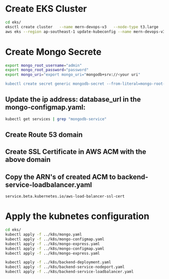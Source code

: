# Create EKS Cluster
```bash
cd eks/
eksctl create cluster   --name mern-devops-v3   --node-type t3.large   --nodes 1   --nodes-min 1   --nodes-max 1   --region ap-southeast-1
aws eks --region ap-southeast-1 update-kubeconfig --name mern-devops-v3
```
# Create Mongo Secrete
``` bash
export mongo_root_username="admin"
export mongo_root_password="password"
export mongo_uri="export mongo_uri="mongodb+srv://<your uri"

kubectl create secret generic mongodb-secret --from-literal=mongo-root-username=$mongo_root_username --from-literal=mongo-root-password=$mongo_root_password --from-literal=mongo-uri=$mongo_uri

```

## Update the ip address: database_url in the mongo-configmap.yaml:
``` bash
kubectl get services | grep "mongodb-service"
```

## Create Route 53 domain
## Create SSL Certificate in AWS ACM with the above domain

## Copy the ARN's of created ACM to backend-service-loadbalancer.yaml
```
service.beta.kubernetes.io/aws-load-balancer-ssl-cert
```

# Apply the kubnetes configuration
``` bash
cd eks/
kubectl apply -f ../k8s/mongo.yaml
kubectl apply -f ../k8s/mongo-configmap.yaml
kubectl apply -f ../k8s/mongo-express.yaml
kubectl apply -f ../k8s/mongo-configmap.yaml
kubectl apply -f ../k8s/mongo-express.yaml

kubectl apply -f ../k8s/backend-deployment.yaml
kubectl apply -f ../k8s/backend-service-nodeport.yaml
kubectl apply -f ../k8s/backend-service-loadbalancer.yaml
```

